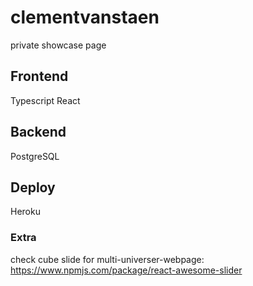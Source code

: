 # clementvanstaen
private showcase page

## Frontend

Typescript React

## Backend

PostgreSQL

## Deploy 

Heroku

### Extra
check cube slide for multi-universer-webpage: https://www.npmjs.com/package/react-awesome-slider
